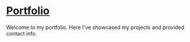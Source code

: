 # [Portfolio](https://austin-weeks.github.io)
Welcome to my portfolio. Here I've showcased my projects and provided contact info.


